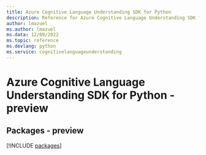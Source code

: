 ```yaml
---
title: Azure Cognitive Language Understanding SDK for Python
description: Reference for Azure Cognitive Language Understanding SDK for Python
author: lmazuel
ms.author: lmazuel
ms.data: 12/09/2022
ms.topic: reference
ms.devlang: python
ms.service: cognitivelanguageunderstanding
---
```

# Azure Cognitive Language Understanding SDK for Python - preview
## Packages - preview
[!INCLUDE [packages](cognitive-language-understanding-index.md)]